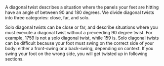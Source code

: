 A diagonal twist describes a situation where the panels your feet are hitting have an angle of between 90 and 180 degrees. We divide diagonal twists into three categories: close, far, and solo.

Solo diagonal twists can be close or far, and describe situations where you must execute a diagonal twist without a preceeding 90 degree twist. For example, 1759 is not a solo diagonal twist, while 159 is. Solo diagonal twists can be difficult because your foot must swing on the correct side of your body: either a front-swing or a back-swing, depending on context. If you swing your foot on the wrong side, you will get twisted up in following sections.